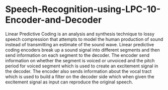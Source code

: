 # Speech-Recognition-using-LPC-10-Encoder-and-Decoder
Linear Predictive Coding is an analysis and synthesis technique to lossy speech compression that attempts to model the human production of sound instead of transmitting an estimate of the sound wave. Linear predictive coding encoders break up a sound signal into different segments and then send information on each segment to the decoder. The encoder send information on whether the segment is voiced or unvoiced and the pitch period for voiced segment which is used to create an excitement signal in the decoder. The encoder also sends information about the vocal tract which is used to build a filter on the decoder side which when given the excitement signal as input can reproduce the original speech.

